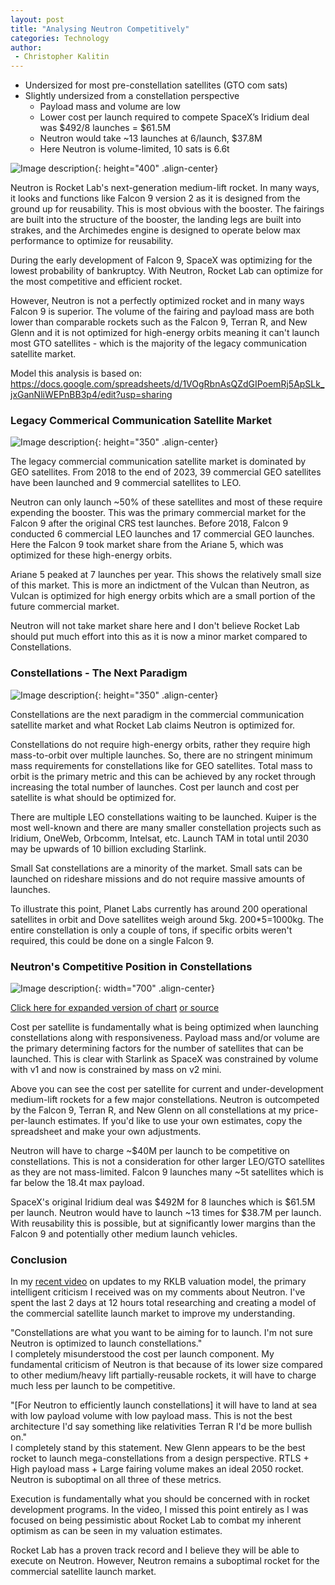 ```yaml
---
layout: post
title: "Analysing Neutron Competitively"
categories: Technology
author:
 - Christopher Kalitin
---
```

<head>
    <meta property="og:image" content="{{site.url}}/assets/images/2024-01-07/neutron-deploy.jpg">
</head>

- Undersized for most pre-constellation satellites (GTO com sats)
- Slightly undersized from a constellation perspective
    - Payload mass and volume are low
    - Lower cost per launch required to compete
SpaceX’s Iridium deal was $492/8 launches = $61.5M
    - Neutron would take ~13 launches at 6/launch, $37.8M
    - Here Neutron is volume-limited, 10 sats is 6.6t

![Image description]({{site.url}}/assets/images/2024-01-07/neutron-deploy.jpg){: height="400" .align-center}

Neutron is Rocket Lab's next-generation medium-lift rocket. In many ways, it looks and functions like Falcon 9 version 2 as it is designed from the ground up for reusability. This is most obvious with the booster. The fairings are built into the structure of the booster, the landing legs are built into strakes, and the Archimedes engine is designed to operate below max performance to optimize for reusability.

During the early development of Falcon 9, SpaceX was optimizing for the lowest probability of bankruptcy. With Neutron, Rocket Lab can optimize for the most competitive and efficient rocket.

However, Neutron is not a perfectly optimized rocket and in many ways Falcon 9 is superior. The volume of the fairing and payload mass are both lower than comparable rockets such as the Falcon 9, Terran R, and New Glenn and it is not optimized for high-energy orbits meaning it can't launch most GTO satellites - which is the majority of the legacy communication satellite market.

Model this analysis is based on: <a href="https://docs.google.com/spreadsheets/d/1VOgRbnAsQZdGIPoemRj5ApSLk_jxGanNliWEPnBB3p4/edit?usp=sharing">https://docs.google.com/spreadsheets/d/1VOgRbnAsQZdGIPoemRj5ApSLk_jxGanNliWEPnBB3p4/edit?usp=sharing</a>

### Legacy Commerical Communication Satellite Market

![Image description]({{site.url}}/assets/images/2024-01-07/Launches-Total-Type-Mass.png){: height="350" .align-center}

The legacy commercial communication satellite market is dominated by GEO satellites. From 2018 to the end of 2023, 39 commercial GEO satellites have been launched and 9 commercial satellites to LEO.

Neutron can only launch ~50% of these satellites and most of these require expending the booster. This was the primary commercial market for the Falcon 9 after the original CRS test launches. Before 2018, Falcon 9 conducted 6 commercial LEO launches and 17 commercial GEO launches. Here the Falcon 9 took market share from the Ariane 5, which was optimized for these high-energy orbits.

Ariane 5 peaked at 7 launches per year. This shows the relatively small size of this market. This is more an indictment of the Vulcan than Neutron, as Vulcan is optimized for high energy orbits which are a small portion of the future commercial market.

Neutron will not take market share here and I don't believe Rocket Lab should put much effort into this as it is now a minor market compared to Constellations.

### Constellations - The Next Paradigm

![Image description]({{site.url}}/assets/images/2024-01-07/Launches-Type-Pie.png){: height="350" .align-center}

Constellations are the next paradigm in the commercial communication satellite market and what Rocket Lab claims Neutron is optimized for. 

Constellations do not require high-energy orbits, rather they require high mass-to-orbit over multiple launches. So, there are no stringent minimum mass requirements for constellations like for GEO satellites. Total mass to orbit is the primary metric and this can be achieved by any rocket through increasing the total number of launches. Cost per launch and cost per satellite is what should be optimized for.

There are multiple LEO constellations waiting to be launched. Kuiper is the most well-known and there are many smaller constellation projects such as Iridium, OneWeb, Orbcomm, Intelsat, etc. Launch TAM in total until 2030 may be upwards of 10 billion excluding Starlink.

Small Sat constellations are a minority of the market. Small sats can be launched on rideshare missions and do not require massive amounts of launches. 

To illustrate this point, Planet Labs currently has around 200 operational satellites in orbit and Dove satellites weigh around 5kg. 200*5=1000kg. The entire constellation is only a couple of tons, if specific orbits weren't required, this could be done on a single Falcon 9.

### Neutron's Competitive Position in Constellations

![Image description]({{site.url}}/assets/images/2024-01-07/Constellation-Rockets.png){: width="700" .align-center}

<a href="{{site.url}}/assets/images/2024-01-07/Constellation-Rockets.png">Click here for expanded version of chart</a> <a href="https://docs.google.com/spreadsheets/d/1VOgRbnAsQZdGIPoemRj5ApSLk_jxGanNliWEPnBB3p4/edit?usp=sharing">or source</a>

Cost per satellite is fundamentally what is being optimized when launching constellations along with responsiveness. Payload mass and/or volume are the primary determining factors for the number of satellites that can be launched. This is clear with Starlink as SpaceX was constrained by volume with v1 and now is constrained by mass on v2 mini. 

Above you can see the cost per satellite for current and under-development medium-lift rockets for a few major constellations. Neutron is outcompeted by the Falcon 9, Terran R, and New Glenn on all constellations at my price-per-launch estimates. If you'd like to use your own estimates, copy the spreadsheet and make your own adjustments.

Neutron will have to charge ~$40M per launch to be competitive on constellations. This is not a consideration for other larger LEO/GTO satellites as they are not mass-limited. Falcon 9 launches many ~5t satellites which is far below the 18.4t max payload.

SpaceX's original Iridium deal was $492M for 8 launches which is $61.5M per launch. Neutron would have to launch ~13 times for $38.7M per launch. With reusability this is possible, but at significantly lower margins than the Falcon 9 and potentially other medium launch vehicles.

### Conclusion

In my <a href="https://youtu.be/kKo5IDTiWIU?si=ia7J-ZC1VPU2lDkC">recent video</a> on updates to my RKLB valuation model, the primary intelligent criticism I received was on my comments about Neutron. I've spent the last 2 days at 12 hours total researching and creating a model of the commercial satellite launch market to improve my understanding.

"Constellations are what you want to be aiming for to launch. I'm not sure Neutron is optimized to launch constellations."  
I completely misunderstood the cost per launch component. My fundamental criticism of Neutron is that because of its lower size compared to other medium/heavy lift partially-reusable rockets, it will have to charge much less per launch to be competitive.

"[For Neutron to efficiently launch constellations] it will have to land at sea with low payload volume with low payload mass. This is not the best architecture I'd say something like relativities Terran R I'd be more bullish on."  
I completely stand by this statement. New Glenn appears to be the best rocket to launch mega-constellations from a design perspective. RTLS + High payload mass + Large fairing volume makes an ideal 2050 rocket. Neutron is suboptimal on all three of these metrics.

Execution is fundamentally what you should be concerned with in rocket development programs. In the video, I missed this point entirely as I was focused on being pessimistic about Rocket Lab to combat my inherent optimism as can be seen in my valuation estimates.

Rocket Lab has a proven track record and I believe they will be able to execute on Neutron. However, Neutron remains a suboptimal rocket for the commercial satellite launch market.